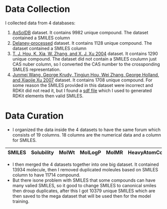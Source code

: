 # Data Collection

I collected data from 4 databases:
1. [AqSolDB](https://www.nature.com/articles/s41597-019-0151-1) dataset. It contains 9982 unique compound. The dataset contained a SMILES column
2. [Delaney-processed](https://github.com/deepchem/deepchem/blob/master/datasets/delaney-processed.csv) dataset. It contains 1128 unique compound. The dataset contained a SMILES column
3. [T. J. Hou, K. Xia, W. Zhang, and X. J. Xu 2004](https://pubmed.ncbi.nlm.nih.gov/14741036/) dataset. It contains 1290 unique compound. The dataset did not contain a SMILES coulumn just CAS nuber column, so I converted the CAS number to the crossponding SMILES representation.
4. [Junmei Wang, George Krudy, Tingjun Hou, Wei Zhang, George Holland, and Xiaojie Xu 2007](https://pubs.acs.org/doi/full/10.1021/ci700096r?casa_token=JQmRIoLinscAAAAA%3AMc43u7KVHSyUOa_fW6BfMvKWnoQ3HnPFpgvKqkb4E1daBmN83DPibzG67zAEDf1-GkG9GExjCEYkbvE-) dataset. It contains 1708 unique compound. For some reason the SMILES provided in this dataset were incorrect and RDKit did not read it, but I found a [sdf file](http://modem.ucsd.edu/adme/databases/databases_logS.htm) which I used to generated RDKit elements then valid SMILES.

# Data Curation
- I organized the data inside the 4 datasets to have the same forum which consists of 19 columns. 18 columns are the numerical data and a column for SMILES.

| SMILES | Solubility | MolWt | MolLogP | MolMR | HeavyAtomCount | NumHAcceptors | NumHDonors | NumHeteroatoms | NumRotatableBonds | NumValenceElectrons | NumAromaticRings | NumSaturatedRings | NumAliphaticRings | RingCount | TPSA | LabuteASA | BalabanJ | BertzCT |
|--------|------------|------:|--------:|------:|---------------:|--------------:|-----------:|---------------:|------------------:|--------------------:|-----------------:|------------------:|------------------:|----------:|-----:|----------:|---------:|--------:|

- I then merged the 4 datasets together into one big dataset. It contained 13934 molecule, then I removed duplicated moleules based on SMILES column to have 11714 compound. 
- But there isone problem with SMILES that some compounds can have many valied SMILES, so it good to change SMILES to canonical smiles then droup duplicates, after this I got 10379 unique SMILES which are then saved to the mega dataset that will be used then for the model training.
